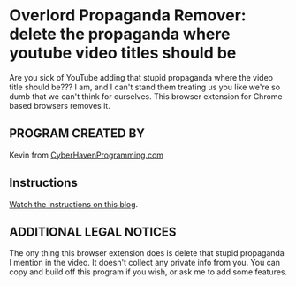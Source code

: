 # Overlord Propaganda Remover: delete the propaganda where youtube video titles should be
Are you sick of YouTube adding that stupid propaganda where the video title should be???
I am, and I can't stand them treating us you like we're so dumb that we can't think for ourselves.
This browser extension for Chrome based browsers removes it.

## PROGRAM CREATED BY
Kevin from [CyberHavenProgramming.com](https://CyberHavenProgramming.com/)

## Instructions
[Watch the instructions on this blog](https://CyberHavenProgramming.com/blog/2020/11/19/overlord-propaganda-remover-free-chrome-extension-remove-delete-annoying-html-content-edit-web-page-addon/).

## ADDITIONAL LEGAL NOTICES
The ony thing this browser extension does is delete that stupid propaganda I mention in the video. It doesn't collect any private info from you. You can copy and build off this program if you wish, or ask me to add some features.
